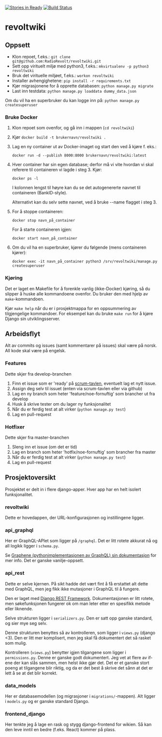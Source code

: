 [![Stories in Ready](https://badge.waffle.io/RadioRevolt/revoltwiki.png?label=ready&title=Ready)](https://waffle.io/RadioRevolt/revoltwiki) [![Build Status](https://travis-ci.org/RadioRevolt/revoltwiki.svg?branch=develop)](https://travis-ci.org/RadioRevolt/revoltwiki)

# revoltwiki 

## Oppsett

* Klon repoet, f.eks.: `git clone git@github.com:RadioRevolt/revoltwiki.git`
* Sett opp virituelt miljø med python3, f.eks.: `mkvirtualenv -p python3 revoltwiki`
* Bruk det virituelle miljøet, f.eks.: `workon revoltwiki`
* Installer avhengighetene: `pip install -r requirements.txt`
* Kjør migrasjonene for å opprette databasen: `python manage.py migrate`
* Last inn testdata: `python manage.py loaddata dummy_data.json`

Om du vil ha en superbruker du kan logge inn på: `python manage.py createsuperuser`

### Bruke Docker

1. Klon repoet som ovenfor, og gå inn i mappen (`cd revoltwiki`)
2. Kjør `docker build -t brukernavn/revoltwiki .`
3. Lag en ny container ut av Docker-imaget og start den ved å kjøre f. eks.:

   `docker run -d --publish 8000:8000 brukernavn/revoltwiki:latest`

4. Hver container har sin egen database; derfor må vi vite hvordan vi skal
   referere til containeren vi lagde i steg 3. Kjør:

   `docker ps -l`

   I kolonnen lengst til høyre kan du se det autogenererte navnet til containeren
   (BankID-style).

   Alternativt kan du selv sette navnet, ved å bruke --name flagget i steg 3.

5. For å stoppe containeren:

   `docker stop navn_på_container`

   For å starte containeren igjen:

   `docker start navn_på_container`

6. Om du vil ha en superbruker, kjører du følgende (mens containeren kjører):

   `docker exec -it navn_på_container python3 /srv/revoltwiki/manage.py createsuperuser`


### Kjøring

Det er laget en Makefile for å forenkle vanlig (ikke-Docker) kjøring, så du slipper å huske
alle kommandoene ovenfor. Du bruker den med hjelp av `make`-kommandoen.

Kjør `make help` når du er i prosjektmappa for en oppsummering av tilgjengelige kommandoer.
For eksempel kan du bruke `make run` for å kjøre Django sin utviklingsserver.


## Arbeidsflyt

Alt av commits og issues (samt kommentarer på issues) skal være på norsk. All kode skal være på engelsk.

### Features

Dette skjer fra develop-branchen

1. Finn et issue som er 'ready' på [scrum-tavlen](https://waffle.io/RadioRevolt/revoltwiki), eventuelt lag et nytt issue.
2. Assign deg selv til issuet (enten via scrum-tavlen eller via github)
3. Lag en ny branch som heter 'feature/noe-fornuftig' som brancher ut fra develop
4. Husk å skrive tester om du lager ny funksjonalitet
5. Når du er ferdig test at alt virker (`python manage.py test`)
6. Lag en pull-request

### Hotfixer

Dette skjer fra master-branchen

1. Sleng inn et issue (om det er tid)
2. Lag en branch som heter 'hotfix/noe-fornuftig' som brancher fra master
3. Når du er ferdig test at alt virker (`python manage.py test`)
4. Lag en pull-request

## Prosjektoversikt

Prosjektet er delt in i flere django-apper. Hver app har en helt isolert funksjonalitet.

### revoltwiki

Dette er hovedappen, der URL-konfigurasjonen og instillingene ligger.

### api_graphql

Her er GraphQL-APIet som ligger på `/graphql`.
Det er litt rotete akkurat nå og all logikk ligger i `schema.py`.

Se [Graphene (pythonimplementasjonen av GraphQL) sin dokumentasjon](http://graphene-python.org/docs/quickstart/) for mer info.
Det er ganske vanilje-oppsett.

### api_rest

Dette er selve kjernen. På sikt hadde det vært fint å få erstattet alt dette med GraphQL, men jeg fikk ikke mutasjoner i GraphQL til å fungere.

Den er laget med [Django REST Framework](http://www.django-rest-framework.org/).
Dokumentasjonen er litt rotete, men søkefunksjonen fungerer ok om man leter etter en spesifikk metode eller liknende.

Selve strukturen ligger i `serializers.py`. Den er satt opp ganske standard, og sier mye seg selv.

Denne strukturen benyttes så av kontrolleren, som ligger i `views.py` (django <3).
Den er litt mer komplisert, men jeg skal få dokumentert det så rasket som mulig.

Kontrolleren (`views.py`) benytter igjen tilgangene som ligger i `permissions.py`.
Denne er ganske godt dokumentert. Jeg vet at flere av if-ene der kan slås sammen, men helst ikke gjør det.
Det er et ganske stort poeng at tilgangene blir riktig, og da er det best å skrive det sånn at det er lett å se at det blir korrekt.

### data_models

Her er databasemodellen (og migrasjoner i `migrations/`-mappen). Alt ligger i `models.py` og er ganske standard Django.

### frontend_django

Her tenkte jeg å lage en rask og stygg django-frontend for wikien. Så kan den leve inntil en bedre (f.eks. React) kommer på plass.

